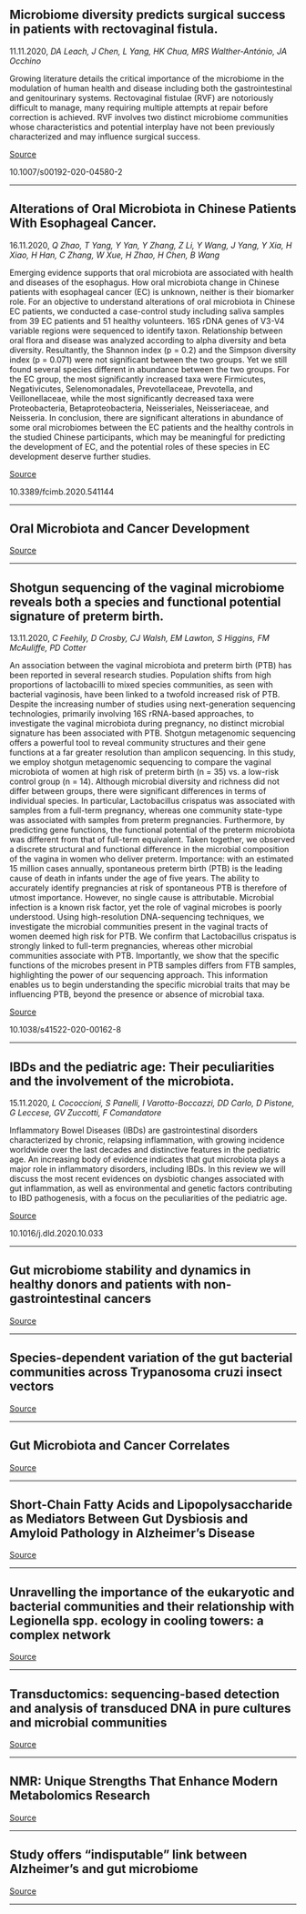 ## Microbiome diversity predicts surgical success in patients with rectovaginal fistula.
 11.11.2020, _DA Leach, J Chen, L Yang, HK Chua, MRS Walther-António, JA Occhino_


Growing literature details the critical importance of the microbiome in the modulation of human health and disease including both the gastrointestinal and genitourinary systems. Rectovaginal fistulae (RVF) are notoriously difficult to manage, many requiring multiple attempts at repair before correction is achieved. RVF involves two distinct microbiome communities whose characteristics and potential interplay have not been previously characterized and may influence surgical success.

[Source](https://link.springer.com/article/10.1007/s00192-020-04580-2)

10.1007/s00192-020-04580-2

---

## Alterations of Oral Microbiota in Chinese Patients With Esophageal Cancer.
 16.11.2020, _Q Zhao, T Yang, Y Yan, Y Zhang, Z Li, Y Wang, J Yang, Y Xia, H Xiao, H Han, C Zhang, W Xue, H Zhao, H Chen, B Wang_


Emerging evidence supports that oral microbiota are associated with health and diseases of the esophagus. How oral microbiota change in Chinese patients with esophageal cancer (EC) is unknown, neither is their biomarker role. For an objective to understand alterations of oral microbiota in Chinese EC patients, we conducted a case-control study including saliva samples from 39 EC patients and 51 healthy volunteers. 16S rDNA genes of V3-V4 variable regions were sequenced to identify taxon. Relationship between oral flora and disease was analyzed according to alpha diversity and beta diversity. Resultantly, the Shannon index (p = 0.2) and the Simpson diversity index (p = 0.071) were not significant between the two groups. Yet we still found several species different in abundance between the two groups. For the EC group, the most significantly increased taxa were Firmicutes, Negativicutes, Selenomonadales, Prevotellaceae, Prevotella, and Veillonellaceae, while the most significantly decreased taxa were Proteobacteria, Betaproteobacteria, Neisseriales, Neisseriaceae, and Neisseria. In conclusion, there are significant alterations in abundance of some oral microbiomes between the EC patients and the healthy controls in the studied Chinese participants, which may be meaningful for predicting the development of EC, and the potential roles of these species in EC development deserve further studies.

[Source](https://www.karger.com/Article/FullText/510979)

10.3389/fcimb.2020.541144

---

## Oral Microbiota and Cancer Development

[Source](https://www.karger.com/Article/FullText/510979)

---

## Shotgun sequencing of the vaginal microbiome reveals both a species and functional potential signature of preterm birth.
 13.11.2020, _C Feehily, D Crosby, CJ Walsh, EM Lawton, S Higgins, FM McAuliffe, PD Cotter_


An association between the vaginal microbiota and preterm birth (PTB) has been reported in several research studies. Population shifts from high proportions of lactobacilli to mixed species communities, as seen with bacterial vaginosis, have been linked to a twofold increased risk of PTB. Despite the increasing number of studies using next-generation sequencing technologies, primarily involving 16S rRNA-based approaches, to investigate the vaginal microbiota during pregnancy, no distinct microbial signature has been associated with PTB. Shotgun metagenomic sequencing offers a powerful tool to reveal community structures and their gene functions at a far greater resolution than amplicon sequencing. In this study, we employ shotgun metagenomic sequencing to compare the vaginal microbiota of women at high risk of preterm birth (n = 35) vs. a low-risk control group (n = 14). Although microbial diversity and richness did not differ between groups, there were significant differences in terms of individual species. In particular, Lactobacillus crispatus was associated with samples from a full-term pregnancy, whereas one community state-type was associated with samples from preterm pregnancies. Furthermore, by predicting gene functions, the functional potential of the preterm microbiota was different from that of full-term equivalent. Taken together, we observed a discrete structural and functional difference in the microbial composition of the vagina in women who deliver preterm. Importance: with an estimated 15 million cases annually, spontaneous preterm birth (PTB) is the leading cause of death in infants under the age of five years. The ability to accurately identify pregnancies at risk of spontaneous PTB is therefore of utmost importance. However, no single cause is attributable. Microbial infection is a known risk factor, yet the role of vaginal microbes is poorly understood. Using high-resolution DNA-sequencing techniques, we investigate the microbial communities present in the vaginal tracts of women deemed high risk for PTB. We confirm that Lactobacillus crispatus is strongly linked to full-term pregnancies, whereas other microbial communities associate with PTB. Importantly, we show that the specific functions of the microbes present in PTB samples differs from FTB samples, highlighting the power of our sequencing approach. This information enables us to begin understanding the specific microbial traits that may be influencing PTB, beyond the presence or absence of microbial taxa.

[Source](https://www.nature.com/articles/s41522-020-00162-8)

10.1038/s41522-020-00162-8

---

## IBDs and the pediatric age: Their peculiarities and the involvement of the microbiota.
 15.11.2020, _L Cococcioni, S Panelli, I Varotto-Boccazzi, DD Carlo, D Pistone, G Leccese, GV Zuccotti, F Comandatore_


Inflammatory Bowel Diseases (IBDs) are gastrointestinal disorders characterized by chronic, relapsing inflammation, with growing incidence worldwide over the last decades and distinctive features in the pediatric age. An increasing body of evidence indicates that gut microbiota plays a major role in inflammatory disorders, including IBDs. In this review we will discuss the most recent evidences on dysbiotic changes associated with gut inflammation, as well as environmental and genetic factors contributing to IBD pathogenesis, with a focus on the peculiarities of the pediatric age.

[Source](https://www.sciencedirect.com/science/article/abs/pii/S1590865820309889)

10.1016/j.dld.2020.10.033

---

## Gut microbiome stability and dynamics in healthy donors and patients with non-gastrointestinal cancers

[Source](https://rupress.org/jem/article/218/1/e20200606/211527)

---

## Species-dependent variation of the gut bacterial communities across Trypanosoma cruzi insect vectors

[Source](https://journals.plos.org/plosone/article?id=10.1371/journal.pone.0240916)

---

## Gut Microbiota and Cancer Correlates

[Source](https://link.springer.com/chapter/10.1007/978-981-15-8214-1_1)

---

## Short-Chain Fatty Acids and Lipopolysaccharide as Mediators Between Gut Dysbiosis and Amyloid Pathology in Alzheimer’s Disease

[Source](https://content.iospress.com/articles/journal-of-alzheimers-disease/jad200306)

---

## Unravelling the importance of the eukaryotic and bacterial communities and their relationship with Legionella spp. ecology in cooling towers: a complex network

[Source](https://microbiomejournal.biomedcentral.com/articles/10.1186/s40168-020-00926-6)

---

## Transductomics: sequencing-based detection and analysis of transduced DNA in pure cultures and microbial communities

[Source](https://microbiomejournal.biomedcentral.com/articles/10.1186/s40168-020-00935-5)

---

## NMR: Unique Strengths That Enhance Modern Metabolomics Research

[Source](https://pubs.acs.org/doi/full/10.1021/acs.analchem.0c04414)

---

## Study offers “indisputable” link between Alzheimer’s and gut microbiome

[Source](https://newatlas.com/medical/study-indisputable-link-alzheimers-gut-microbiome/)

---


